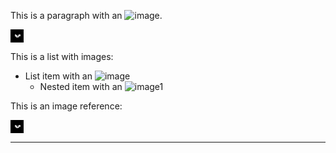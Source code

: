 This is a paragraph with an ![image](https://example.com/image.png).

![image-b64]

This is a list with images:

- List item with an ![image](https://example.com/list-image.png)
    - Nested item with an ![image1]

This is an image reference:

![image-b64]

---


[image1]: https://example.com/nested-image.png

[image-b64]: <data:image/png;base64,iVBORw0KGgoAAAANSUhEUgAAABUAAAAVBAMAAABbObilAAAAMFBMVEX///9wcHBwcHBwcHBwcHBwcHBwcHAAAAAAAAAAAAAAAAAAAAAAAAAAAAAAAAAAAAAKeozJAAAABnRSTlMAZoiZzN091q78AAAAOElEQVR4XmP8zwADH5ngTAYGarI/KTB8EgLSLCCBTwqfsKnhY/jE8A4m/gDIZYCq5wOJYqqnBhsA1zsKECM4W0sAAAAASUVORK5CYII=>
